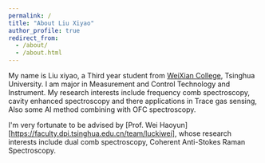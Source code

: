 ```yaml
---
permalink: /
title: "About Liu Xiyao"
author_profile: true
redirect_from: 
  - /about/
  - /about.html
---
```

  My name is Liu xiyao, a Third year student from [WeiXian College](https://www.wxc.tsinghua.edu.cn/), Tsinghua University. I am major in Measurement and Control Technology and Instrument. My research interests include frequency comb spectroscopy, cavity enhanced spectroscopy and there applications in Trace gas sensing, Also some AI method combining with OFC spectroscopy.

  I'm very fortunate to be advised by [Prof. Wei Haoyun][https://faculty.dpi.tsinghua.edu.cn/team/luckiwei], whose research interests include dual comb spectroscopy, Coherent Anti-Stokes Raman Spectroscopy.
